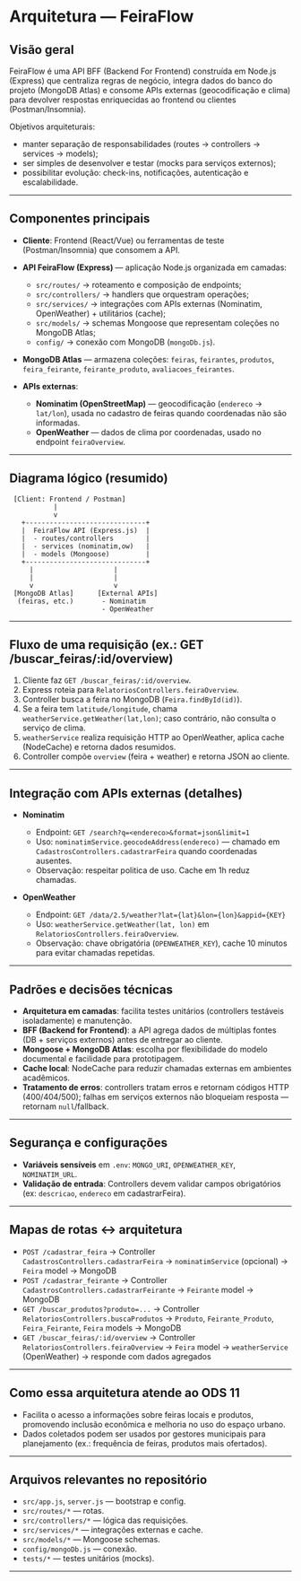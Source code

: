 # Arquitetura — FeiraFlow

## Visão geral

FeiraFlow é uma API BFF (Backend For Frontend) construída em Node.js (Express) que centraliza regras de negócio, integra dados do banco do projeto (MongoDB Atlas) e consome APIs externas (geocodificação e clima) para devolver respostas enriquecidas ao frontend ou clientes (Postman/Insomnia).

Objetivos arquiteturais:

* manter separação de responsabilidades (routes → controllers → services → models);
* ser simples de desenvolver e testar (mocks para serviços externos);
* possibilitar evolução: check-ins, notificações, autenticação e escalabilidade.

---

## Componentes principais

* **Cliente**: Frontend (React/Vue) ou ferramentas de teste (Postman/Insomnia) que consomem a API.
* **API FeiraFlow (Express)** — aplicação Node.js organizada em camadas:

  * `src/routes/` → roteamento e composição de endpoints;
  * `src/controllers/` → handlers que orquestram operações;
  * `src/services/` → integrações com APIs externas (Nominatim, OpenWeather) + utilitários (cache);
  * `src/models/` → schemas Mongoose que representam coleções no MongoDB Atlas;
  * `config/` → conexão com MongoDB (`mongoDb.js`).
* **MongoDB Atlas** — armazena coleções: `feiras`, `feirantes`, `produtos`, `feira_feirante`, `feirante_produto`, `avaliacoes_feirantes`.
* **APIs externas**:

  * **Nominatim (OpenStreetMap)** — geocodificação (`endereco` → `lat/lon`), usada no cadastro de feiras quando coordenadas não são informadas.
  * **OpenWeather** — dados de clima por coordenadas, usado no endpoint `feiraOverview`.

---

## Diagrama lógico (resumido)

```
 [Client: Frontend / Postman]
           |
           v
   +------------------------------+
   |  FeiraFlow API (Express.js)  |
   |  - routes/controllers        |
   |  - services (nominatim,ow)   |
   |  - models (Mongoose)         |
   +------------------------------+
     |                    |
     |                    |
     v                    v
 [MongoDB Atlas]      [External APIs]
  (feiras, etc.)       - Nominatim
                       - OpenWeather
```

---

## Fluxo de uma requisição (ex.: GET /buscar_feiras/:id/overview)

1. Cliente faz `GET /buscar_feiras/:id/overview`.
2. Express roteia para `RelatoriosControllers.feiraOverview`.
3. Controller busca a feira no MongoDB (`Feira.findById(id)`).
4. Se a feira tem `latitude/longitude`, chama `weatherService.getWeather(lat,lon)`; caso contrário, não consulta o serviço de clima.
5. `weatherService` realiza requisição HTTP ao OpenWeather, aplica cache (NodeCache) e retorna dados resumidos.
6. Controller compõe `overview` (feira + weather) e retorna JSON ao cliente.

---

## Integração com APIs externas (detalhes)

* **Nominatim**

  * Endpoint: `GET /search?q=<endereco>&format=json&limit=1`
  * Uso: `nominatimService.geocodeAddress(endereco)` — chamado em `CadastrosControllers.cadastrarFeira` quando coordenadas ausentes.
  * Observação: respeitar politica de uso. Cache em 1h reduz chamadas.

* **OpenWeather**

  * Endpoint: `GET /data/2.5/weather?lat={lat}&lon={lon}&appid={KEY}`
  * Uso: `weatherService.getWeather(lat, lon)` em `RelatoriosControllers.feiraOverview`.
  * Observação: chave obrigatória (`OPENWEATHER_KEY`), cache 10 minutos para evitar chamadas repetidas.

---

## Padrões e decisões técnicas

* **Arquitetura em camadas**: facilita testes unitários (controllers testáveis isoladamente) e manutenção.
* **BFF (Backend for Frontend)**: a API agrega dados de múltiplas fontes (DB + serviços externos) antes de entregar ao cliente.
* **Mongoose + MongoDB Atlas**: escolha por flexibilidade do modelo documental e facilidade para prototipagem.
* **Cache local**: NodeCache para reduzir chamadas externas em ambientes acadêmicos.
* **Tratamento de erros**: controllers tratam erros e retornam códigos HTTP (400/404/500); falhas em serviços externos não bloqueiam resposta — retornam `null`/fallback.

---

## Segurança e configurações

* **Variáveis sensíveis** em `.env`: `MONGO_URI`, `OPENWEATHER_KEY`, `NOMINATIM_URL`.
* **Validação de entrada**: Controllers devem validar campos obrigatórios (ex: `descricao`, `endereco` em cadastrarFeira).

---

## Mapas de rotas ↔ arquitetura

* `POST /cadastrar_feira` → Controller `CadastrosControllers.cadastrarFeira` → `nominatimService` (opcional) → `Feira` model → MongoDB
* `POST /cadastrar_feirante` → Controller `CadastrosControllers.cadastrarFeirante` → `Feirante` model → MongoDB
* `GET /buscar_produtos?produto=...` → Controller `RelatoriosControllers.buscaProdutos` → `Produto`, `Feirante_Produto`, `Feira_Feirante`, `Feira` models → MongoDB
* `GET /buscar_feiras/:id/overview` → Controller `RelatoriosControllers.feiraOverview` → `Feira` model → `weatherService` (OpenWeather) → responde com dados agregados

---

## Como essa arquitetura atende ao ODS 11

* Facilita o acesso a informações sobre feiras locais e produtos, promovendo inclusão econômica e melhoria no uso do espaço urbano.
* Dados coletados podem ser usados por gestores municipais para planejamento (ex.: frequência de feiras, produtos mais ofertados).

---

## Arquivos relevantes no repositório

* `src/app.js`, `server.js` — bootstrap e config.
* `src/routes/*` — rotas.
* `src/controllers/*` — lógica das requisições.
* `src/services/*` — integrações externas e cache.
* `src/models/*` — Mongoose schemas.
* `config/mongoDb.js` — conexão.
* `tests/*` — testes unitários (mocks).

---